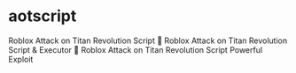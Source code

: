 # aotscript
Roblox Attack on Titan Revolution Script 🚀 Roblox Attack on Titan Revolution Script &amp; Executor 🚀 Roblox Attack on Titan Revolution Script Powerful Exploit
